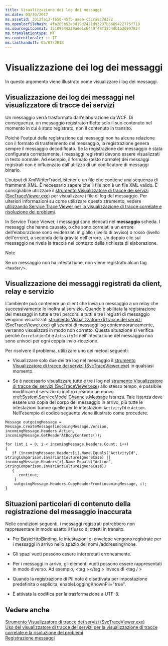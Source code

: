 ```yaml
---
title: Visualizzazione dei log dei messaggi
ms.date: 03/30/2017
ms.assetid: 3012fa13-f650-45fb-aaea-c5cca8c7d372
ms.openlocfilehash: 4fa205b52e3d19d2421d93297b5689422775f719
ms.sourcegitcommit: 15109844229ade1c6449f48f3834db1b26907824
ms.translationtype: MT
ms.contentlocale: it-IT
ms.lasthandoff: 05/07/2018
---
```

# <a name="viewing-message-logs"></a>Visualizzazione dei log dei messaggi
In questo argomento viene illustrato come visualizzare i log dei messaggi.  
  
## <a name="viewing-message-logs-in-the-service-trace-viewer"></a>Visualizzazione dei log dei messaggi nel visualizzatore di tracce dei servizi  
 Un messaggio verrà trasformato dall'elaborazione da WCF. Di conseguenza, un messaggio registrato riflette solo il suo contenuto nel momento in cui è stato registrato, non il contenuto in transito.  
  
 Poichè l'output della registrazione dei messaggi non ha alcuna relazione con il formato di trasferimento del messaggio, la registrazione genera sempre il messaggio decodificato. Se la registrazione del messaggio è stata configurata correttamente, i messaggi registrati devono essere visualizzati in testo normale. Ad esempio, il formato (testo normale) dei messaggi registrati non è influenzato dall'utilizzo di un codificatore di messaggi binario.  
  
 L'output di XmlWriterTraceListener è un file che contiene una sequenza di frammenti XML. È necessario sapere che il file non è un file XML valido. È consigliabile utilizzare il [strumento Visualizzatore di tracce dei servizi (SvcTraceViewer.exe)](../../../../docs/framework/wcf/service-trace-viewer-tool-svctraceviewer-exe.md) per visualizzare i file di log del messaggio. Per ulteriori informazioni su come utilizzare questo strumento, vedere [utilizzando Service Trace Viewer per la visualizzazione di tracce correlate e risoluzione dei problemi](../../../../docs/framework/wcf/diagnostics/tracing/using-service-trace-viewer-for-viewing-correlated-traces-and-troubleshooting.md).  
  
 In Service Trace Viewer, i messaggi sono elencati nel **messaggio** scheda. I messaggi che hanno causato, o che sono correlati a un errore dell'elaborazione sono evidenziati in giallo (livello di avviso) o rosso (livello dell'errore), a seconda della gravità dell'errore. Un doppio clic sul messaggio ne rivela la traccia nel contesto della richiesta di elaborazione.  
  
> [!NOTE]
>  Se un messaggio non ha intestazione, non viene registrato alcun tag `<header/>`.  
  
## <a name="viewing-messages-logged-by-a-client-a-relay-and-a-service"></a>Visualizzazione dei messaggi registrati da client, relay e servizio  
 L'ambiente può contenere un client che invia un messaggio a un relay che successivamente lo inoltra al servizio. Quando è abilitata la registrazione dei messaggi in tutte e tre i percorsi e tutti e tre i registri di messaggio vengono visualizzati [strumento Visualizzatore di tracce dei servizi (SvcTraceViewer.exe)](../../../../docs/framework/wcf/service-trace-viewer-tool-svctraceviewer-exe.md) gli scambi di messaggi log contemporaneamente, verranno visualizzati in modo non corretto. Questa situazione si verifica perché `CorrelationId` e `ActivityId` nell'intestazione del messaggio non sono univoci per ogni coppia invio-ricezione.  
  
 Per risolvere il problema, utilizzare uno dei metodi seguenti:  
  
-   Visualizzare solo due dei tre log nel messaggio il [strumento Visualizzatore di tracce dei servizi (SvcTraceViewer.exe)](../../../../docs/framework/wcf/service-trace-viewer-tool-svctraceviewer-exe.md) in qualsiasi momento.  
  
-   Se è necessario visualizzare tutte e tre i log nel [strumento Visualizzatore di tracce dei servizi (SvcTraceViewer.exe)](../../../../docs/framework/wcf/service-trace-viewer-tool-svctraceviewer-exe.md) allo stesso tempo, è possibile modificare il servizio di inoltro creando un nuovo <xref:System.ServiceModel.Channels.Message> istanza. Tale istanza deve essere una copia del corpo del messaggio in arrivo, più tutte le intestazioni tranne quelle per le intestazioni `ActivityId` e `Action`. Nell'esempio di codice seguente viene illustrato come procedere.  
  
```  
Message outgoingMessage = Message.CreateMessage(incomingMessage.Version, incomingMessage.Headers.Action, incomingMessage.GetReaderAtBodyContents());  
  
for (int i = 0; i < incomingMessage.Headers.Count; i++)  
{  
   if (incomingMessage.Headers[i].Name.Equals("ActivityId", StringComparison.InvariantCultureIgnoreCase) ||  
incomingMessage.Headers[i].Name.Equals("Action", StringComparison.InvariantCultureIgnoreCase))  
   {  
      continue;  
    }  
    outgoingMessage.Headers.CopyHeaderFrom(incomingMessage, i);  
}  
```  
  
## <a name="exceptional-cases-for-inaccurate-message-logging-content"></a>Situazioni particolari di contenuto della registrazione del messaggio inaccurata  
 Nelle condizioni seguenti, i messaggi registrati potrebbero non rappresentare in modo esatto il flusso di ottetti in transito.  
  
-   Per BasicHttpBinding, le intestazioni di envelope vengono registrate per i messaggi in arrivo nello spazio dei nomi /addressing/none.  
  
-   Gli spazi vuoti possono essere interpretati erroneamente.  
  
-   Per i messaggi in arrivo, gli elementi vuoti possono essere rappresentati in modo diverso. Ad esempio, \<tag >\</tag > invece di \<tag / >  
  
-   Quando la registrazione di PII note è disattivata per impostazione predefinita o esplicita, enableLoggingKnownPii="true".  
  
-   È attivata la codifica per la trasformazione a UTF-8.  
  
## <a name="see-also"></a>Vedere anche  
 [Strumento Visualizzatore di tracce dei servizi (SvcTraceViewer.exe)](../../../../docs/framework/wcf/service-trace-viewer-tool-svctraceviewer-exe.md)  
 [Uso del visualizzatore di tracce dei servizi per la visualizzazione di tracce correlate e la risoluzione dei problemi](../../../../docs/framework/wcf/diagnostics/tracing/using-service-trace-viewer-for-viewing-correlated-traces-and-troubleshooting.md)  
 [Registrazione messaggi](../../../../docs/framework/wcf/diagnostics/message-logging.md)
